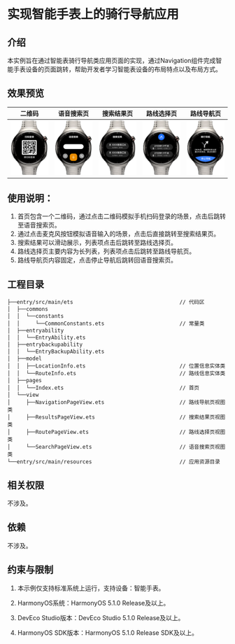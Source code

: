 # 实现智能手表上的骑行导航应用

## 介绍

本实例旨在通过智能表骑行导航类应用页面的实现，通过Navigation组件完成智能手表设备的页面跳转，帮助开发者学习智能表设备的布局特点以及布局方式。

## 效果预览

| 二维码                                                  | 语音搜索页                                                | 搜索结果页                                                | 路线选择页                                                | 路线导航页                                                |
|------------------------------------------------------|------------------------------------------------------|------------------------------------------------------|------------------------------------------------------|------------------------------------------------------|
| <img src="./screenshots/device/img_2.png" width=320> | <img src="./screenshots/device/img_1.png" width=320> | <img src="./screenshots/device/img_5.png" width=320> | <img src="./screenshots/device/img_4.png" width=320> | <img src="./screenshots/device/img_3.png" width=320> |



## 使用说明：

1. 首页包含一个二维码，通过点击二维码模拟手机扫码登录的场景，点击后跳转至语音搜索页。
2. 通过点击麦克风按钮模拟语音输入的场景，点击后直接跳转至搜索结果页。
3. 搜索结果可以滑动展示，列表项点击后跳转至路线选择页。
4. 路线选择页主要内容为长列表，列表项点击后跳转至路线导航页。
5. 路线导航页内容固定，点击停止导航后跳转回语音搜索页。


## 工程目录
```
├──entry/src/main/ets                                  // 代码区
│  ├──commons                                  
│  │  └──constants          
│  │     └──CommonConstants.ets                        // 常量类
│  ├──entryability  
│  │  └──EntryAbility.ets 
│  ├──entrybackupability  
│  │  └──EntryBackupAbility.ets
│  ├──model  
│  │  ├──LocationInfo.ets                              // 位置信息实体类
│  │  └──RouteInfo.ets                                 // 路线信息实体类
│  ├──pages                     
│  │  └──Index.ets                                     // 首页
│  └──view  
│     ├──NavigationPageView.ets                        // 路线导航页视图类
│     ├──ResultsPageView.ets                           // 搜索结果页视图类
│     ├──RoutePageView.ets                             // 路线选择页视图类
│     └──SearchPageView.ets                            // 语音搜索页视图类   
└──entry/src/main/resources                            // 应用资源目录
```

## 相关权限

不涉及。

## 依赖

不涉及。

## 约束与限制

1. 本示例仅支持标准系统上运行，支持设备：智能手表。

2. HarmonyOS系统：HarmonyOS 5.1.0 Release及以上。

3. DevEco Studio版本：DevEco Studio 5.1.0 Release及以上。

4. HarmonyOS SDK版本：HarmonyOS 5.1.0 Release SDK及以上。
